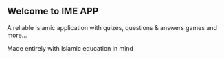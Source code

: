 ## Welcome to IME APP

A reliable Islamic application with quizes, questions & answers games and more...

Made entirely with Islamic education in mind 
